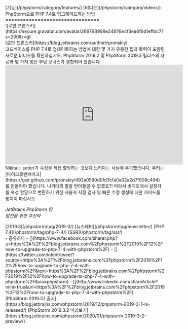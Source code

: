 <div class="content">[기능](/phpstorm/category/features/) [비디오](/phpstorm/category/videos/) PhpStorm으로 PHP 7.4로 업그레이드하는 방법 
================================

<div class="post-info">![로만 프론스키](https://secure.gravatar.com/avatar/269798998e24876e4f3ea6f6d1effdc7?s=200&r=g)<div class="post-info__text"> [로만 프론스키](https://blog.jetbrains.com/author/rpronskiy) <time class="publish-date" data-day="20" data-month="12" data-year="2019" datetime="2019-12-20"></time></div></div> 코드베이스를 PHP 7.4로 업데이트하는 방법에 대한 몇 가지 유용한 팁과 트릭이 포함된 새로운 비디오를 확인하십시오. PhpStorm 2019.2 및 PhpStorm 2019.3 릴리스의 자료와 몇 가지 멋진 부팅 보너스가 결합되어 있습니다.

<center><iframe allow="accelerometer; autoplay; encrypted-media; gyroscope; picture-in-picture" allowfullscreen="" frameborder="0" height="315" src="https://www.youtube.com/embed/ia1KSZCG2Bs" width="560"></iframe></center> Nikita는 setter가 속성을 직접 할당하는 것보다 느리다는 사실에 주목했습니다. 우리는 [마이크로벤치마크](https://gist.github.com/pronskiy/492a0590d0fd3cfa0a02a2d7f908c494) 를 만들어야 했습니다. 니키타의 말을 받아들일 수 없겠죠?!  
 따라서 비디오에서 설정자를 속성 할당으로 변환하기 위한 사용자 지정 검사 및 빠른 수정 생성에 대한 가이드를 놓치지 마십시오.

 *JetBrains PhpStorm 팀*  
 *발전을 위한 추진력*

<div class="content__row"><div class="tag-list"> [2019.3](/phpstorm/tag/2019-3/) [뉴스레터](/phpstorm/tag/newsletter/) [PHP 7.4](/phpstorm/tag/php-7-4/) [SSR](/phpstorm/tag/ssr/)</div>- <span>공유하다</span>
- [](https://www.facebook.com/sharer.php?u=https%3A%2F%2Fblog.jetbrains.com%2Fphpstorm%2F2019%2F12%2Fhow-to-upgrade-to-php-7-4-with-phpstorm%2F)
- [](https://twitter.com/intent/tweet?source=https%3A%2F%2Fblog.jetbrains.com%2Fphpstorm%2F2019%2F12%2Fhow-to-upgrade-to-php-7-4-with-phpstorm%2F&text=https%3A%2F%2Fblog.jetbrains.com%2Fphpstorm%2F2019%2F12%2Fhow-to-upgrade-to-php-7-4-with-phpstorm%2F&via=phpstorm)
- [](http://www.linkedin.com/shareArticle?mini=true&url=https%3A%2F%2Fblog.jetbrains.com%2Fphpstorm%2F2019%2F12%2Fhow-to-upgrade-to-php-7-4-with-phpstorm%2F)

</div><div class="content__pagination"> [PhpStorm 2019.3.1 출시](https://blog.jetbrains.com/phpstorm/2019/12/phpstorm-2019-3-1-is-released/) [PhpStorm 2019.3.2 미리보기](https://blog.jetbrains.com/phpstorm/2020/01/phpstorm-2019-3-2-preview/)</div></div><div class="container comments-container"><div class="content"><div id="remark42"></div></div></div>